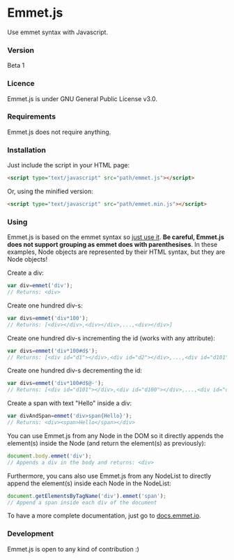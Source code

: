 # Emmet.js
Use emmet syntax with Javascript.

### Version
Beta 1

### Licence
Emmet.js is under GNU General Public License v3.0.

### Requirements
Emmet.js does not require anything.

### Installation
Just include the script in your HTML page:
```html
<script type="text/javascript" src="path/emmet.js"></script>
```
Or, using the minified version:
```html
<script type="text/javascript" src="path/emmet.min.js"></script>
```

### Using
Emmet.js is based on the emmet syntax so [just use it](http://docs.emmet.io/abbreviations/syntax/). **Be careful, Emmet.js does not support grouping as emmet does with parenthesises**. In these examples, Node objects are represented by their HTML syntax, but they are Node objects!

Create a div:
```javascript
var div=emmet('div');
// Returns: <div>
```

Create one hundred div-s:
```javascript
var divs=emmet('div*100');
// Returns: [<div></div>,<div></div>,...,<div></div>]
```

Create one hundred div-s incrementing the id (works with any attribute):
```javascript
var divs=emmet('div*100#d$');
// Returns: [<div id="d1"></div>,<div id="d2"></div>,...,<div id="d101"></div>]
```

Create one hundred div-s decrementing the id:
```javascript
var divs=emmet('div*100#d$@-');
// Returns: [<div id="d101"></div>,<div id="d100"></div>,...,<div id="d1"></div>]
```

Create a span with text "Hello" inside a div:
```javascript
var divAndSpan=emmet('div>span{Hello}');
// Returns: <div><span>Hello</span></div>
```

You can use Emmet.js from any Node in the DOM so it directly  appends the element(s) inside the Node (and return the element(s) as previously):
```javascript
document.body.emmet('div');
// Appends a div in the body and returns: <div>
```

Furthermore, you cans also use Emmet.js from any NodeList to directly append the element(s) inside each Node in the NodeList:
```javascript
document.getElementsByTagName('div').emmet('span');
// Append a span inside each div of the document
```

To have a more complete documentation, just go to [docs.emmet.io](http://docs.emmet.io/abbreviations/syntax/).

### Development
Emmet.js is open to any kind of contribution :)
